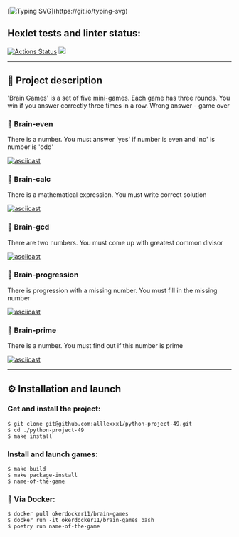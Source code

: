 [![Typing SVG](https://readme-typing-svg.demolab.com?font=Fira+Code&weight=700&size=25&pause=500&color=1924D4&multiline=true&width=435&height=70&lines=Hello%2C+World!;Welcome+to+the+Brain+Games!)](https://git.io/typing-svg)

## Hexlet tests and linter status:

[![Actions Status](https://github.com/alllexxx1/python-project-49/workflows/hexlet-check/badge.svg)](https://github.com/alllexxx1/python-project-49/actions)
<a href="https://codeclimate.com/github/alllexxx1/python-project-49/maintainability"><img src="https://api.codeclimate.com/v1/badges/fa33867e39452019b806/maintainability" /></a>

---

## 📎 Project description

'Brain Games' is a set of five mini-games. Each game has three rounds. You win if you answer correctly three times in a row. Wrong answer - game over

### 📌 Brain-even

There is a number. You must answer 'yes' if number is even and 'no' is number is 'odd'

[![asciicast](https://asciinema.org/a/568570.svg)](https://asciinema.org/a/568570)

### 📌 Brain-calc

There is a mathematical expression. You must write correct solution

[![asciicast](https://asciinema.org/a/569119.svg)](https://asciinema.org/a/569119)

### 📌 Brain-gcd

There are two numbers. You must come up with greatest common divisor

[![asciicast](https://asciinema.org/a/569444.svg)](https://asciinema.org/a/569444)

### 📌 Brain-progression

There is progression with a missing number. You must fill in the missing number

[![asciicast](https://asciinema.org/a/570306.svg)](https://asciinema.org/a/570306)

### 📌 Brain-prime

There is a number. You must find out if this number is prime

[![asciicast](https://asciinema.org/a/570333.svg)](https://asciinema.org/a/570333)

---

## ⚙ Installation and launch

### Get and install the project:

```
$ git clone git@github.com:alllexxx1/python-project-49.git
$ cd ./python-project-49
$ make install
```

### Install and launch games:

```
$ make build
$ make package-install
$ name-of-the-game
```

### 🐳 Via Docker:

```
$ docker pull okerdocker11/brain-games
$ docker run -it okerdocker11/brain-games bash
$ poetry run name-of-the-game
```
